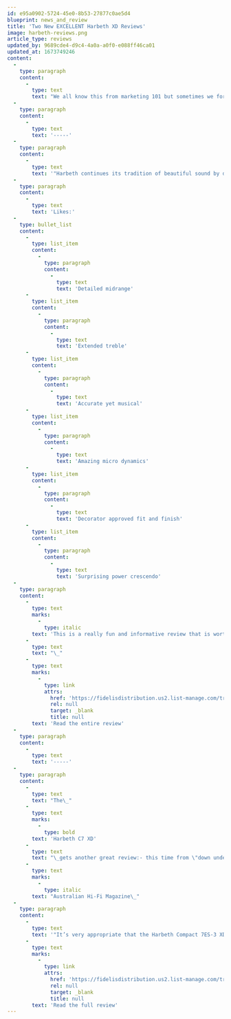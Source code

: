 ```yaml
---
id: e95a0902-5724-45e0-8b53-27877c0ae5d4
blueprint: news_and_review
title: 'Two New EXCELLENT Harbeth XD Reviews'
image: harbeth-reviews.png
article_type: reviews
updated_by: 9689cde4-d9c4-4a0a-a0f0-e088ff46ca01
updated_at: 1673749246
content:
  -
    type: paragraph
    content:
      -
        type: text
        text: "We all know this from marketing 101 but sometimes we forget: We have very been fortunate to have received some excellent reviews this year so far and a few more are coming. Please, don't just read these and file them away in your brain box. Use them as a selling tool - print them out and give them to your prospective customers or email them the links we send you. There are lots of choices out there, maybe some of these can help you close the sale!"
  -
    type: paragraph
    content:
      -
        type: text
        text: '-----'
  -
    type: paragraph
    content:
      -
        type: text
        text: '"Harbeth continues its tradition of beautiful sound by delivering its SHL5plus XD speakers that are as attractive to the eyes as they are to the ears...What I experienced was something far above my expectations. Alan Shaw’s dedication to making the 200mm RADIAL2™ an edge of the art driver has brought to the lover of music a transducer that makes a variety of instruments come to life. It does so with the delicacy and power that one might expect in a far larger, more expensive loudspeaker."'
  -
    type: paragraph
    content:
      -
        type: text
        text: 'Likes:'
  -
    type: bullet_list
    content:
      -
        type: list_item
        content:
          -
            type: paragraph
            content:
              -
                type: text
                text: 'Detailed midrange'
      -
        type: list_item
        content:
          -
            type: paragraph
            content:
              -
                type: text
                text: 'Extended treble'
      -
        type: list_item
        content:
          -
            type: paragraph
            content:
              -
                type: text
                text: 'Accurate yet musical'
      -
        type: list_item
        content:
          -
            type: paragraph
            content:
              -
                type: text
                text: 'Amazing micro dynamics'
      -
        type: list_item
        content:
          -
            type: paragraph
            content:
              -
                type: text
                text: 'Decorator approved fit and finish'
      -
        type: list_item
        content:
          -
            type: paragraph
            content:
              -
                type: text
                text: 'Surprising power crescendo'
  -
    type: paragraph
    content:
      -
        type: text
        marks:
          -
            type: italic
        text: 'This is a really fun and informative review that is worth reading.'
      -
        type: text
        text: "\_"
      -
        type: text
        marks:
          -
            type: link
            attrs:
              href: 'https://fidelisdistribution.us2.list-manage.com/track/click?u=719902bf9b779515dc7755e7e&id=856e386f71&e=cc5be74ec6'
              rel: null
              target: _blank
              title: null
        text: 'Read the entire review'
  -
    type: paragraph
    content:
      -
        type: text
        text: '-----'
  -
    type: paragraph
    content:
      -
        type: text
        text: "The\_"
      -
        type: text
        marks:
          -
            type: bold
        text: 'Harbeth C7 XD'
      -
        type: text
        text: "\_gets another great review:- this time from \"down under'\":\_"
      -
        type: text
        marks:
          -
            type: italic
        text: "Australian Hi-Fi Magazine\_"
  -
    type: paragraph
    content:
      -
        type: text
        text: '"It’s very appropriate that the Harbeth Compact 7ES-3 XD speakers are distributed in this country [ Australia] by Audio Magic, because these are magic-sounding speakers indeed! The midrange is truly miraculous, the level of bass from such a small cabinet/driver combo is magical, and the way the speakers reveal the highest treble sounds without etching it is also clever. But by far the biggest trick these speakers pull off is making you think you’re listening to the real thing. Amazing!" '
      -
        type: text
        marks:
          -
            type: link
            attrs:
              href: 'https://fidelisdistribution.us2.list-manage.com/track/click?u=719902bf9b779515dc7755e7e&id=fb64401d64&e=cc5be74ec6'
              rel: null
              target: _blank
              title: null
        text: 'Read the full review'
---
```

